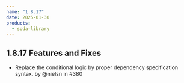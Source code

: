 ```yaml
---
name: "1.8.17"
date: 2025-01-30
products:
  - soda-library
---
```

## 1.8.17 Features and Fixes
* Replace the conditional logic by proper dependency specification syntax. by @nielsn in #380